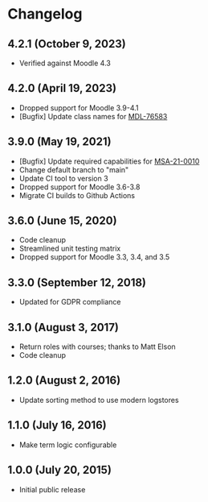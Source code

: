 # Changelog

## 4.2.1 (October 9, 2023)

- Verified against Moodle 4.3

## 4.2.0 (April 19, 2023)

- Dropped support for Moodle 3.9-4.1
- [Bugfix] Update class names for [MDL-76583](https://tracker.moodle.org/browse/MDL-76583)

## 3.9.0 (May 19, 2021)

- [Bugfix] Update required capabilities for [MSA-21-0010](https://moodle.org/mod/forum/discuss.php?d=419654)
- Change default branch to "main"
- Update CI tool to version 3
- Dropped support for Moodle 3.6-3.8
- Migrate CI builds to Github Actions

## 3.6.0 (June 15, 2020)

- Code cleanup
- Streamlined unit testing matrix
- Dropped support for Moodle 3.3, 3.4, and 3.5

## 3.3.0 (September 12, 2018)

- Updated for GDPR compliance

## 3.1.0 (August 3, 2017)

- Return roles with courses; thanks to Matt Elson
- Code cleanup

## 1.2.0 (August 2, 2016)

- Update sorting method to use modern logstores

## 1.1.0 (July 16, 2016)

- Make term logic configurable

## 1.0.0 (July 20, 2015)

- Initial public release
